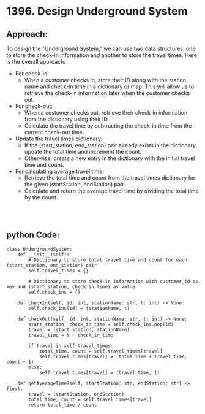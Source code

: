 # 1396. Design Underground System

## Approach:
To design the "Underground System," we can use two data structures: one to store the check-in information and another to store the travel times. Here is the overall approach:

 - For check-in:
   - When a customer checks in, store their ID along with the station name and check-in time in a dictionary or map. This will allow us to retrieve the check-in information later when the customer checks out.
 - For check-out:
   - When a customer checks out, retrieve their check-in information from the dictionary using their ID.
   - Calculate the travel time by subtracting the check-in time from the current check-out time.
 - Update the travel times dictionary:
   - If the (start_station, end_station) pair already exists in the dictionary, update the total time and increment the count.
   - Otherwise, create a new entry in the dictionary with the initial travel time and count.
 - For calculating average travel time:
   - Retrieve the total time and count from the travel times dictionary for the given (startStation, endStation) pair.
   - Calculate and return the average travel time by dividing the total time by the count.

<br></br>
## python Code:
```shell
class UndergroundSystem:
    def __init__(self):
        # Dictionary to store total travel time and count for each (start_station, end_station) pair
        self.travel_times = {}

        # Dictionary to store check-in information with customer_id as key and (start_station, check_in_time) as value
        self.check_ins = {}

    def checkIn(self, id: int, stationName: str, t: int) -> None:
        self.check_ins[id] = (stationName, t)

    def checkOut(self, id: int, stationName: str, t: int) -> None:
        start_station, check_in_time = self.check_ins.pop(id)
        travel = (start_station, stationName)
        travel_time = t - check_in_time

        if travel in self.travel_times:
            total_time, count = self.travel_times[travel]
            self.travel_times[travel] = (total_time + travel_time, count + 1)
        else:
            self.travel_times[travel] = (travel_time, 1)

    def getAverageTime(self, startStation: str, endStation: str) -> float:
        travel = (startStation, endStation)
        total_time, count = self.travel_times[travel]
        return total_time / count
```
